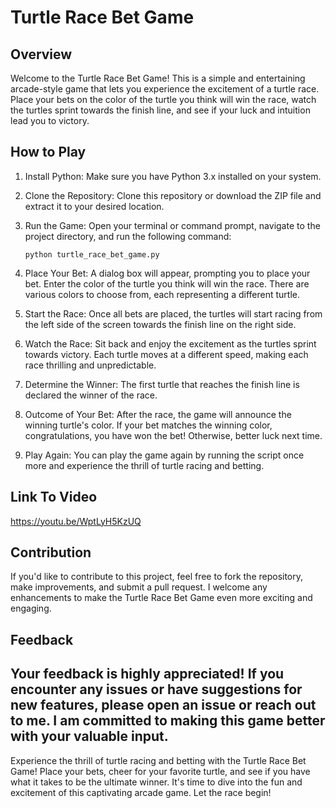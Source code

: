 # Turtle Race Bet Game


## Overview

Welcome to the Turtle Race Bet Game! This is a simple and entertaining arcade-style game that lets you experience the excitement of a turtle race. Place your bets on the color of the turtle you think will win the race, watch the turtles sprint towards the finish line, and see if your luck and intuition lead you to victory.

## How to Play

1. Install Python: Make sure you have Python 3.x installed on your system.

2. Clone the Repository: Clone this repository or download the ZIP file and extract it to your desired location.

3. Run the Game: Open your terminal or command prompt, navigate to the project directory, and run the following command:

   ```
   python turtle_race_bet_game.py
   ```

4. Place Your Bet: A dialog box will appear, prompting you to place your bet. Enter the color of the turtle you think will win the race. There are various colors to choose from, each representing a different turtle.

5. Start the Race: Once all bets are placed, the turtles will start racing from the left side of the screen towards the finish line on the right side.

6. Watch the Race: Sit back and enjoy the excitement as the turtles sprint towards victory. Each turtle moves at a different speed, making each race thrilling and unpredictable.

7. Determine the Winner: The first turtle that reaches the finish line is declared the winner of the race.

8. Outcome of Your Bet: After the race, the game will announce the winning turtle's color. If your bet matches the winning color, congratulations, you have won the bet! Otherwise, better luck next time.

9. Play Again: You can play the game again by running the script once more and experience the thrill of turtle racing and betting.

## Link To Video
https://youtu.be/WptLyH5KzUQ
## Contribution

If you'd like to contribute to this project, feel free to fork the repository, make improvements, and submit a pull request. I welcome any enhancements to make the Turtle Race Bet Game even more exciting and engaging.

## Feedback

Your feedback is highly appreciated! If you encounter any issues or have suggestions for new features, please open an issue or reach out to me. I am committed to making this game better with your valuable input.
---
Experience the thrill of turtle racing and betting with the Turtle Race Bet Game! Place your bets, cheer for your favorite turtle, and see if you have what it takes to be the ultimate winner. It's time to dive into the fun and excitement of this captivating arcade game. Let the race begin!
